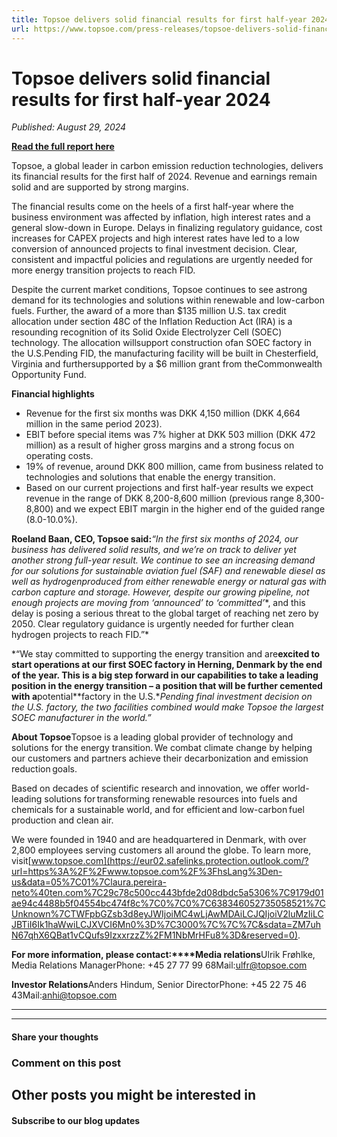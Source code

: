 ```yaml
---
title: Topsoe delivers solid financial results for first half-year 2024
url: https://www.topsoe.com/press-releases/topsoe-delivers-solid-financial-results-for-first-half-year-2024#main-content
---
```


# Topsoe delivers solid financial results for first half-year 2024

*Published: August 29, 2024*

[**Read the full report here**](/H124)

Topsoe, a global leader in carbon emission reduction technologies, delivers its financial results for the first half of 2024. Revenue and earnings remain solid and are supported by strong margins.

The financial results come on the heels of a first half-year where the business environment was affected by inflation, high interest rates and a general slow-down in Europe. Delays in finalizing regulatory guidance, cost increases for CAPEX projects and high interest rates have led to a low conversion of announced projects to final investment decision. Clear, consistent and impactful policies and regulations are urgently needed for more energy transition projects to reach FID.

Despite the current market conditions, Topsoe continues to see astrong demand for its technologies and solutions within renewable and low-carbon fuels. Further, the award of a more than $135 million U.S. tax credit allocation under section 48C of the Inflation Reduction Act (IRA) is a resounding recognition of its Solid Oxide Electrolyzer Cell (SOEC) technology. The allocation willsupport construction ofan SOEC factory in the U.S.Pending FID, the manufacturing facility will be built in Chesterfield, Virginia and furthersupported by a $6 million grant from theCommonwealth Opportunity Fund.

**Financial highlights**

- Revenue for the first six months was DKK 4,150 million (DKK 4,664 million in the same period 2023).
- EBIT before special items was 7% higher at DKK 503 million (DKK 472 million) as a result of higher gross margins and a strong focus on operating costs.
- 19% of revenue, around DKK 800 million, came from business related to technologies and solutions that enable the energy transition.
- Based on our current projections and first half-year results we expect revenue in the range of DKK 8,200-8,600 million (previous range 8,300-8,800) and we expect EBIT margin in the higher end of the guided range (8.0-10.0%).

**Roeland Baan, CEO, Topsoe said:***“In the first six months of 2024, our business has delivered solid results, and we’re on track to deliver yet another strong full-year result. We continue to see an increasing demand for our solutions for s**ustainable aviation fuel (SAF) and renewable diesel as well as hydrogen**produced from either renewable energy or natural gas with carbon capture and storage. However, despite our growing pipeline, not enough projects are moving from ‘announced’ to ‘committed’**, and this delay is posing a serious threat to the global target of reaching net zero by 2050. Clear regulatory guidance is urgently needed for further clean hydrogen projects to reach FID.”*

*“We stay committed to supporting the energy transition and are**excited to start operations at our first SOEC factory in Herning, Denmark by the end of the year. This is a big step forward in our capabilities to take a leading position in the energy transition – a position that will be further cemented with a**potential**factory in the U.S.**Pending final investment decision on the U.S. factory, the two facilities combined would make Topsoe the largest SOEC manufacturer in the world.”*

**About Topsoe**Topsoe is a leading global provider of technology and solutions for the energy transition. We combat climate change by helping our customers and partners achieve their decarbonization and emission reduction goals.

Based on decades of scientific research and innovation, we offer world-leading solutions for transforming renewable resources into fuels and chemicals for a sustainable world, and for efficient and low-carbon fuel production and clean air.

We were founded in 1940 and are headquartered in Denmark, with over 2,800 employees serving customers all around the globe. To learn more, visit[www.topsoe.com](https://eur02.safelinks.protection.outlook.com/?url=https%3A%2F%2Fwww.topsoe.com%2F%3FhsLang%3Den-us&data=05%7C01%7Claura.pereira-neto%40ten.com%7C29c78c500cc443bfde2d08dbdc5a5306%7C9179d01ae94c4488b5f04554bc474f8c%7C0%7C0%7C638346052735058521%7CUnknown%7CTWFpbGZsb3d8eyJWIjoiMC4wLjAwMDAiLCJQIjoiV2luMzIiLCJBTiI6Ik1haWwiLCJXVCI6Mn0%3D%7C3000%7C%7C%7C&sdata=ZM7uhN67qhX6QBat1vCQufs9IzxxrzzZ%2FM1NbMrHFu8%3D&reserved=0).

**For more information, please contact:****Media relations**Ulrik Frøhlke, Media Relations ManagerPhone: +45 27 77 99 68Mail:[ulfr@topsoe.com](mailto:ulfr@topsoe.com)

**Investor Relations**Anders Hindum, Senior DirectorPhone: +45 22 75 46 43Mail:[anhi@topsoe.com](mailto:anhi@topsoe.com)

****

****

#### Share your thoughts

### Comment on this post

## Other posts you might be interested in

#### Subscribe to our blog updates